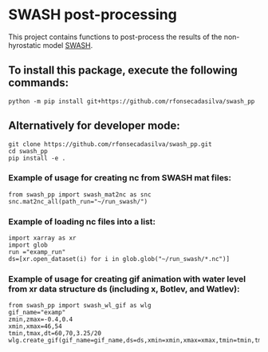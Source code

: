 # SWASH post-processing

This project contains functions to post-process the results of the non-hyrostatic model [SWASH](https://swash.sourceforge.io/).

## To install this package, execute the following commands:
```
python -m pip install git+https://github.com/rfonsecadasilva/swash_pp
```
## Alternatively for developer mode:
```
git clone https://github.com/rfonsecadasilva/swash_pp.git
cd swash_pp
pip install -e .
```

### Example of usage for creating nc from SWASH mat files:
```
from swash_pp import swash_mat2nc as snc
snc.mat2nc_all(path_run="~/run_swash/")
```

### Example of loading nc files into a list:
```
import xarray as xr
import glob
run ="examp_run"
ds=[xr.open_dataset(i) for i in glob.glob("~/run_swash/*.nc")] 
```

### Example of usage for creating gif animation with water level from xr data structure ds (including x, Botlev, and Watlev):
```
from swash_pp import swash_wl_gif as wlg
gif_name="examp"
zmin,zmax=-0.4,0.4
xmin,xmax=46,54
tmin,tmax,dt=60,70,3.25/20
wlg.create_gif(gif_name=gif_name,ds=ds,xmin=xmin,xmax=xmax,tmin=tmin,tmax=tmax,dt=dt,zmin=zmin,zmax=zmax)
```
